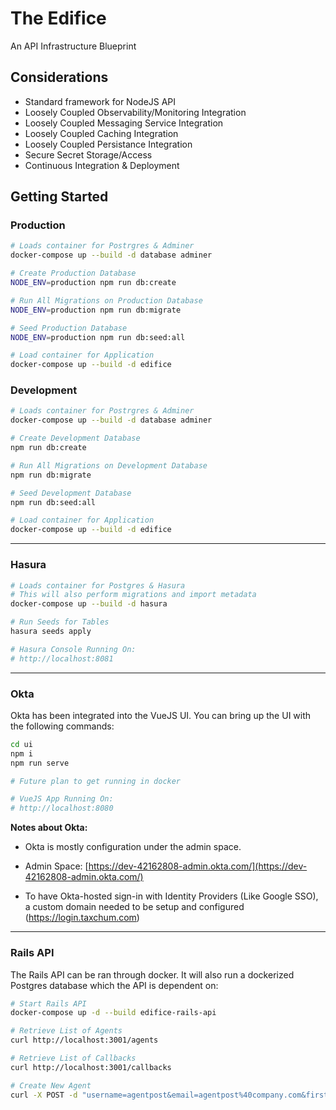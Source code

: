 # The Edifice
An API Infrastructure Blueprint

## Considerations
* Standard framework for NodeJS API
* Loosely Coupled Observability/Monitoring Integration
* Loosely Coupled Messaging Service Integration
* Loosely Coupled Caching Integration
* Loosely Coupled Persistance Integration
* Secure Secret Storage/Access
* Continuous Integration & Deployment

## Getting Started

### Production
```bash
# Loads container for Postrgres & Adminer
docker-compose up --build -d database adminer

# Create Production Database
NODE_ENV=production npm run db:create

# Run All Migrations on Production Database
NODE_ENV=production npm run db:migrate

# Seed Production Database
NODE_ENV=production npm run db:seed:all

# Load container for Application
docker-compose up --build -d edifice
```

### Development
```bash
# Loads container for Postrgres & Adminer
docker-compose up --build -d database adminer

# Create Development Database
npm run db:create

# Run All Migrations on Development Database
npm run db:migrate

# Seed Development Database
npm run db:seed:all

# Load container for Application
docker-compose up --build -d edifice
```

---

### Hasura
```bash
# Loads container for Postgres & Hasura
# This will also perform migrations and import metadata
docker-compose up --build -d hasura

# Run Seeds for Tables
hasura seeds apply

# Hasura Console Running On:
# http://localhost:8081
```

---

### Okta
Okta has been integrated into the VueJS UI.  You can bring up the UI with the following commands:
```bash
cd ui
npm i
npm run serve

# Future plan to get running in docker

# VueJS App Running On:
# http://localhost:8080
```

**Notes about Okta:**

* Okta is mostly configuration under the admin space.

* Admin Space: [https://dev-42162808-admin.okta.com/](https://dev-42162808-admin.okta.com/)

* To have Okta-hosted sign-in with Identity Providers (Like Google SSO), a custom domain needed to be setup and configured (https://login.taxchum.com)

---

### Rails API
The Rails API can be ran through docker.  It will also run a dockerized Postgres database which the API is dependent on:
```bash
# Start Rails API
docker-compose up -d --build edifice-rails-api

# Retrieve List of Agents
curl http://localhost:3001/agents

# Retrieve List of Callbacks
curl http://localhost:3001/callbacks

# Create New Agent
curl -X POST -d "username=agentpost&email=agentpost%40company.com&first_name=Paul&last_name=Poster&phone_extension=x4321" http://localhost:3001/agents
```
